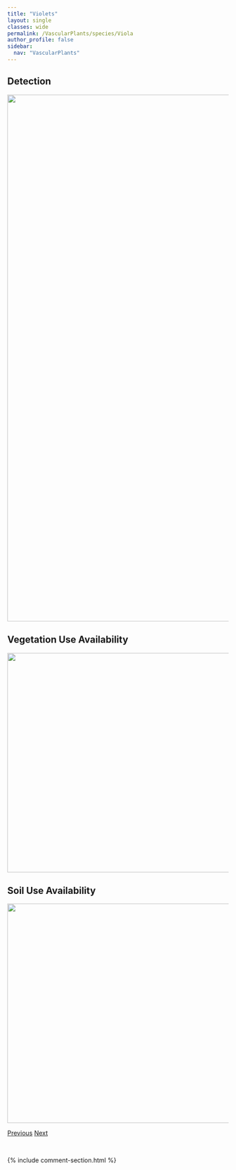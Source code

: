 ```yaml
---
title: "Violets"
layout: single
classes: wide
permalink: /VascularPlants/species/Viola
author_profile: false
sidebar:
  nav: "VascularPlants"
---
```


<h2>Detection</h2>

<a href="https://drive.google.com/uc?export=view&id=18tWVvwlFvYPEbFElIB7LKV4zPDrxG8GV">
<img src="https://drive.google.com/uc?export=view&id=18tWVvwlFvYPEbFElIB7LKV4zPDrxG8GV" height = "1200" width = "800">
</a>


<h2>Vegetation Use Availability</h2>

<a href="https://drive.google.com/uc?export=view&id=1Rh7xdzOxM0h-PDmYgUyvEApxy3IGFT7s">
<img src="https://drive.google.com/uc?export=view&id=1Rh7xdzOxM0h-PDmYgUyvEApxy3IGFT7s" height = "500" width = "1000">
</a>


<h2>Soil Use Availability</h2>

<a href="https://drive.google.com/uc?export=view&id=12DFB9pK2p-HuCsdw6J2BjyDtokiXuJ68">
<img src="https://drive.google.com/uc?export=view&id=12DFB9pK2p-HuCsdw6J2BjyDtokiXuJ68" height = "500" width = "1000">
</a>


<a href="/DevelopmentWebsite/VascularPlants/species/ViciaCracca" class="pagination--pager" title="Vicia cracca">Previous</a> <a href="/DevelopmentWebsite/VascularPlants/species/ViolaAdunca" class="pagination--pager" title="Early Blue Violet">Next</a>

<p>&nbsp;</p>

{% include comment-section.html %}
